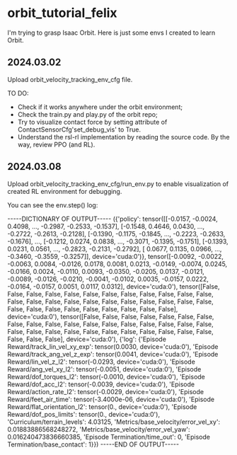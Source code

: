 # orbit_tutorial_felix
I'm trying to grasp Isaac Orbit. Here is just some envs I created to learn Orbit.

## 2024.03.02
Upload orbit_velocity_tracking_env_cfg file. 

TO DO: 
- Check if it works anywhere under the orbit environment; 
- Check the train.py and play.py of the orbit repo; 
- Try to visualize contact force by setting attribute of ContactSensorCfg'set_debug_vis' to True.
- Understand the rsl-rl implementation by reading the source code. By the way, review PPO (and RL).

## 2024.03.08
Upload orbit_velocity_tracking_env_cfg/run_env.py to enable visualization of created RL environment for debugging.

You can see the env.step() log:

-----DICTIONARY OF OUTPUT-----
 ({'policy': tensor([[-0.0157, -0.0024,  0.4098,  ..., -0.2987, -0.2533, -0.1537],
        [-0.1548,  0.4646,  0.0430,  ..., -0.2722, -0.2613, -0.2128],
        [-0.1390, -0.1175, -0.1845,  ..., -0.2223, -0.2633, -0.1676],
        ...,
        [-0.1212,  0.0274,  0.0838,  ..., -0.3071, -0.1395, -0.1751],
        [-0.1393,  0.0231,  0.0561,  ..., -0.2823, -0.2131, -0.2792],
        [ 0.0677,  0.1135,  0.0966,  ..., -0.3460, -0.3559, -0.3257]],
       device='cuda:0')}, tensor([-0.0092, -0.0022, -0.0063,  0.0084, -0.0126,  0.0178,  0.0081,  0.0213,
        -0.0149, -0.0074,  0.0245, -0.0166,  0.0024, -0.0110,  0.0093, -0.0350,
        -0.0205,  0.0137, -0.0121, -0.0089, -0.0126, -0.0210, -0.0041, -0.0102,
         0.0035, -0.0157,  0.0222, -0.0164, -0.0157,  0.0051,  0.0117,  0.0312],
       device='cuda:0'), tensor([False, False, False, False, False, False, False, False, False, False,
        False, False, False, False, False, False, False, False, False, False,
        False, False, False, False, False, False, False, False, False, False,
        False, False], device='cuda:0'), tensor([False, False, False, False, False, False, False, False, False, False,
        False, False, False, False, False, False, False, False, False, False,
        False, False, False, False, False, False, False, False, False, False,
        False, False], device='cuda:0'), {'log': {'Episode Reward/track_lin_vel_xy_exp': tensor(0.0030, device='cuda:0'), 'Episode Reward/track_ang_vel_z_exp': tensor(0.0041, device='cuda:0'), 'Episode Reward/lin_vel_z_l2': tensor(-0.0293, device='cuda:0'), 'Episode Reward/ang_vel_xy_l2': tensor(-0.0051, device='cuda:0'), 'Episode Reward/dof_torques_l2': tensor(-0.0010, device='cuda:0'), 'Episode Reward/dof_acc_l2': tensor(-0.0039, device='cuda:0'), 'Episode Reward/action_rate_l2': tensor(-0.0029, device='cuda:0'), 'Episode Reward/feet_air_time': tensor(-3.4000e-06, device='cuda:0'), 'Episode Reward/flat_orientation_l2': tensor(0., device='cuda:0'), 'Episode Reward/dof_pos_limits': tensor(0., device='cuda:0'), 'Curriculum/terrain_levels': 4.03125, 'Metrics/base_velocity/error_vel_xy': 0.01883886568248272, 'Metrics/base_velocity/error_vel_yaw': 0.016240473836660385, 'Episode Termination/time_out': 0, 'Episode Termination/base_contact': 1}}) 
-----END OF OUTPUT-----




